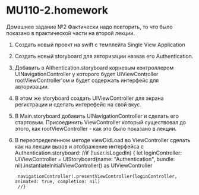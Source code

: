 MU110-2.homework
================
Домашнее задание №2
Фактически надо повторить, то что было показано в практической части на второй лекции.
1. Создать новый проект на swift c темплейта Single View Application
2. Создать новый storyboard для авторизации назвав его Authentication.
3. Добавить в Aithentication.storyboard корневым контроллером UINavigationController у которого будет UIViewController rootViewController'ом и будет содержать интерфейс для авторизации.
4. В этом же storyboard создать UIViewController для экрана регистрации и сделать интерефейс на свой вкус.
5. В Main.storyboard добавить UINavigationController и сделать его стартовым. Присоединить ViewController который существовал до этого, как rootViewController - как это было показано в лекции.
6. В переопределенном методе viewDidLoad во ViewController сделать как на лекции вызов и отображение интерфейса  с Authentication.storyboard:
        //if (!user.isLogedIn) {
        let loginController: UIViewController = UIStoryboard(name: "Authentication", bundle: nil).instantiateInitialViewController() as UIViewController
        
        
        navigationController!.presentViewController(loginController, animated: true, completion: nil)
        //}
